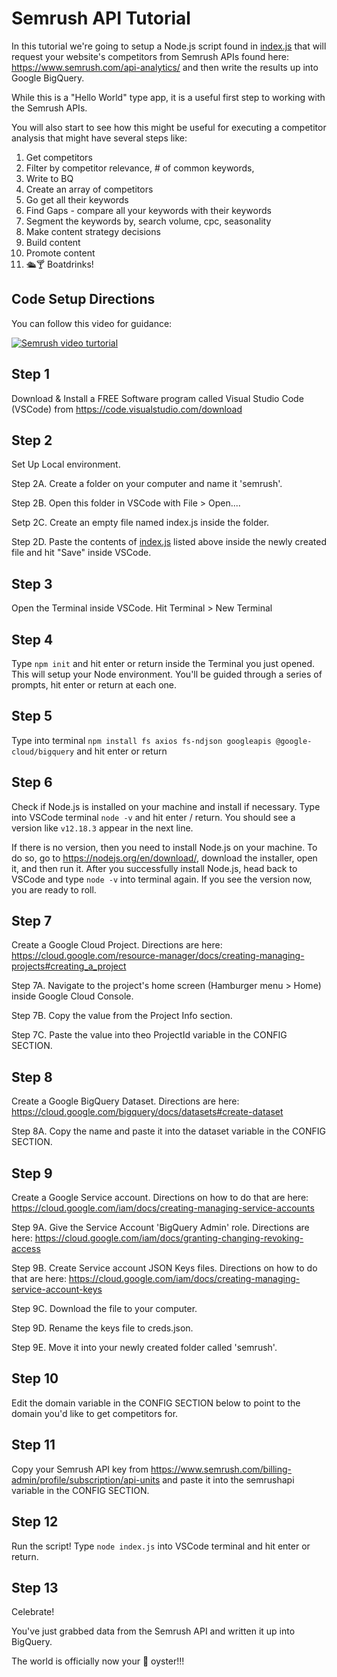 # Semrush API Tutorial
In this tutorial we're going to setup a Node.js script found in [index.js](index.js) that will request your website's competitors from Semrush APIs found here: https://www.semrush.com/api-analytics/ and then write the results up into Google BigQuery.

While this is a "Hello World" type app, it is a useful first step to working with the Semrush APIs.

You will also start to see how this might be useful for executing a competitor analysis that might have several steps like:

1. Get competitors
2. Filter by competitor relevance, # of common keywords,  
3. Write to BQ
4. Create an array of competitors
5. Go get all their keywords
6. Find Gaps - compare all your keywords with their keywords
7. Segment the keywords by, search volume, cpc, seasonality
8. Make content strategy decisions
9. Build content
10. Promote content
11. 🛳🍸 Boatdrinks!

## Code Setup Directions

You can follow this video for guidance:

[![Semrush video turtorial](https://img.youtube.com/vi/yoYn0kLyXXw/0.jpg)](https://www.youtube.com/watch?v=yoYn0kLyXXw)

## Step 1 
Download & Install a FREE Software program called Visual Studio Code (VSCode) from https://code.visualstudio.com/download

## Step 2 
Set Up Local environment. 

Step 2A. Create a folder on your computer and name it 'semrush'.
    
Step 2B. Open this folder in VSCode with File > Open....

Setp 2C. Create an empty file named index.js inside the folder.

Step 2D. Paste the contents of [index.js](index.js) listed above inside the newly created file and hit "Save" inside VSCode.
    
## Step 3 
Open the Terminal inside VSCode. Hit Terminal > New Terminal

## Step 4 
Type `npm init` and hit enter or return inside the Terminal you just opened.  This will setup your Node environment. You'll be guided through a series of prompts, hit enter or return at each one.

## Step 5 
Type into terminal `npm install fs axios fs-ndjson googleapis @google-cloud/bigquery` and hit enter or return

## Step 6 
Check if Node.js is installed on your machine and install if necessary.
Type into VSCode terminal `node -v` and hit enter / return.  You should see a version like `v12.18.3` appear in the next line.

If there is no version, then you need to install Node.js on your machine.  To do so, go to https://nodejs.org/en/download/, download the installer, open it, and then run it. After you successfully install Node.js, head back to VSCode and type `node -v` into terminal again.  If you see the version now, you are ready to roll.

## Step 7
Create a Google Cloud Project. Directions are here: https://cloud.google.com/resource-manager/docs/creating-managing-projects#creating_a_project
    
Step 7A. Navigate to the project's home screen (Hamburger menu > Home) inside Google Cloud Console.

Step 7B. Copy the value from the Project Info section.

Step 7C. Paste the value into theo ProjectId variable in the CONFIG SECTION.

## Step 8 
Create a Google BigQuery Dataset. Directions are here: https://cloud.google.com/bigquery/docs/datasets#create-dataset
    
Step 8A. Copy the name and paste it into the dataset variable in the CONFIG SECTION.

## Step 9 
Create a Google Service account. Directions on how to do that are here: https://cloud.google.com/iam/docs/creating-managing-service-accounts

Step 9A. Give the Service Account 'BigQuery Admin' role. Directions are here: https://cloud.google.com/iam/docs/granting-changing-revoking-access

Step 9B. Create Service account JSON Keys files. Directions on how to do that are here: https://cloud.google.com/iam/docs/creating-managing-service-account-keys

Step 9C. Download the file to your computer.

Step 9D. Rename the keys file to creds.json.

Step 9E. Move it into your newly created folder called 'semrush'.

## Step 10 
Edit the domain variable in the CONFIG SECTION below to point to the domain you'd like to get competitors for.

## Step 11 
Copy your Semrush API key from https://www.semrush.com/billing-admin/profile/subscription/api-units and paste it into the semrushapi variable in the CONFIG SECTION.

## Step 12 
Run the script! 
Type `node index.js` into VSCode terminal and hit enter or return.

## Step 13 
Celebrate!  

You've just grabbed data from the Semrush API and written it up into BigQuery.  

The world is officially now your 🦪 oyster!!!
